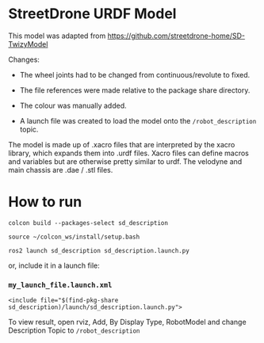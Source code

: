 # StreetDrone URDF Model

This model was adapted from https://github.com/streetdrone-home/SD-TwizyModel 

Changes:
- The wheel joints had to be changed from continuous/revolute to fixed.

- The file references were made relative to the package share directory.

- The colour was manually added.

- A launch file was created to load the model onto the `/robot_description` topic.

The model is made up of .xacro files that are interpreted by the xacro library, which expands them into
.urdf files. Xacro files can define macros and variables but are otherwise pretty similar to urdf. The velodyne and main chassis are .dae / .stl files.

# How to run

`colcon build --packages-select sd_description`

`source ~/colcon_ws/install/setup.bash`

`ros2 launch sd_description sd_description.launch.py`

or, include it in a launch file:

### `my_launch_file.launch.xml`

`<include file="$(find-pkg-share sd_description)/launch/sd_description.launch.py">`

To view result, open rviz, Add, By Display Type, RobotModel and change Description Topic to `/robot_description`